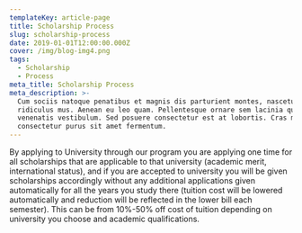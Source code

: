 ```yaml
---
templateKey: article-page
title: Scholarship Process
slug: scholarship-process
date: 2019-01-01T12:00:00.000Z
cover: /img/blog-img4.png
tags:
  - Scholarship
  - Process
meta_title: Scholarship Process
meta_description: >-
  Cum sociis natoque penatibus et magnis dis parturient montes, nascetur
  ridiculus mus. Aenean eu leo quam. Pellentesque ornare sem lacinia quam
  venenatis vestibulum. Sed posuere consectetur est at lobortis. Cras mattis
  consectetur purus sit amet fermentum.
---
```

By applying to University through our program you are applying one time for all scholarships that are applicable to that university (academic merit, international status), and if you are accepted to university you will be given scholarships accordingly without any additional applications given automatically for all the years you study there (tuition cost will be lowered automatically and reduction will be reflected in the lower bill each semester). This can be from 10%-50% off cost of tuition depending on university you choose and academic qualifications. 
